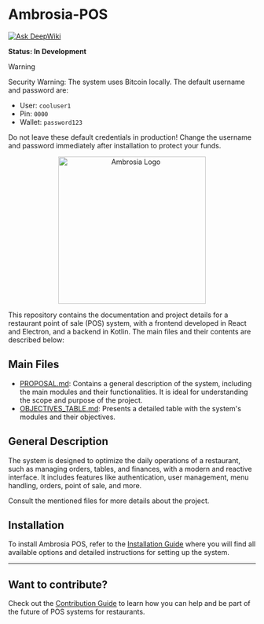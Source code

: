 # Ambrosia-POS

[![Ask DeepWiki](https://deepwiki.com/badge.svg)](https://deepwiki.com/btcgdl/Ambrosia-POS)

**Status: In Development**

> [!WARNING]
> Security Warning: The system uses Bitcoin locally. The default username and password are:
>
> - User: `cooluser1`
> - Pin: `0000`
> - Wallet: `password123`
>
> Do not leave these default credentials in production! Change the username and password immediately after installation to protect your funds.

<p align="center">
  <img src="imgs/Ambrosia.png" alt="Ambrosia Logo" width="300"/>
</p>

This repository contains the documentation and project details for a restaurant point of sale (POS) system, with a frontend developed in React and Electron, and a backend in Kotlin. The main files and their contents are described below:

## Main Files

- [PROPOSAL.md](PROPOSAL.md): Contains a general description of the system, including the main modules and their functionalities. It is ideal for understanding the scope and purpose of the project.
- [OBJECTIVES_TABLE.md](OBJECTIVES_TABLE.md): Presents a detailed table with the system's modules and their objectives.

## General Description

The system is designed to optimize the daily operations of a restaurant, such as managing orders, tables, and finances, with a modern and reactive interface. It includes features like authentication, user management, menu handling, orders, point of sale, and more.

Consult the mentioned files for more details about the project.

## Installation

To install Ambrosia POS, refer to the [Installation Guide](INSTALLATION.md) where you will find all available options and detailed instructions for setting up the system.

---

## Want to contribute?

Check out the [Contribution Guide](Contributing.md) to learn how you can help and be part of the future of POS systems for restaurants.
